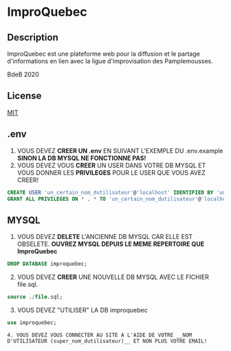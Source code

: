 # ImproQuebec

## Description

ImproQuebec est une plateforme web pour la diffusion et le partage d'informations en lien avec la ligue d'improvisation des Pamplemousses. 

BdeB 2020

## License
[MIT](https://choosealicense.com/licenses/mit/)


## .env
1. VOUS DEVEZ __CREER UN .env__ EN SUIVANT L'EXEMPLE DU .env.example __SINON LA DB MYSQL NE FONCTIONNE PAS!__
2. VOUS DEVEZ VOUS __CREER__ UN USER DANS VOTRE DB MYSQL ET VOUS DONNER LES __PRIVILEGES__ POUR LE USER QUE VOUS AVEZ CREER!

  ```sql
  CREATE USER 'un_certain_nom_dutilisateur'@'localhost' IDENTIFIED BY 'un_certain_mot_de_passe';
  GRANT ALL PRIVILEGES ON * . * TO 'un_certain_nom_dutilisateur'@'localhost';
  ```
## MYSQL
1. VOUS DEVEZ __DELETE__ L'ANCIENNE DB MYSQL CAR ELLE EST OBSELETE. __OUVREZ MYSQL DEPUIS LE MEME REPERTOIRE QUE ImproQuebec__
  ```sql
  DROP DATABASE improquebec;
  ```
2. VOUS DEVEZ __CREER__ UNE NOUVELLE DB MYSQL AVEC LE FICHIER file.sql.
  ```sql
  source ./file.sql;
  ```
3. VOUS DEVEZ "UTILISER" LA DB improquebec
  ```sql
  use improquebec;
  ```
  ```
4. VOUS DEVEZ VOUS CONNECTER AU SITE A L'AIDE DE VOTRE __NOM D'UTILISATEUR (super_nom_dutilisateur)__ ET NON PLUS VOTRE EMAIL!
